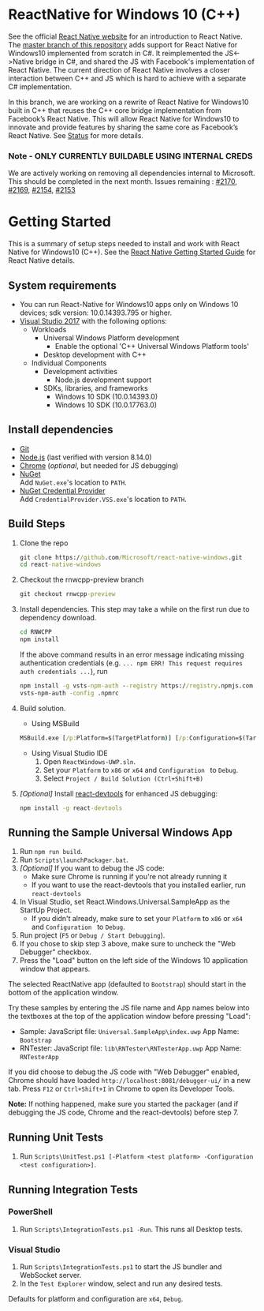 # ReactNative for Windows 10 (C++)
See the official [React Native website](https://facebook.github.io/react-native/) for an introduction to React Native. The [master branch of this repository]( https://github.com/Microsoft/react-native-windows) adds support for React Native for Windows10 implemented from scratch in C#. It reimplemented the JS<->Native bridge in C#, and shared the JS with Facebook's implementation of React Native.  The current direction of React Native involves a closer interaction between C++ and JS which is hard to achieve with a separate C# implementation.

In this branch, we are working on a rewrite of React Native for Windows10 built in C++ that reuses the C++ core bridge implementation from Facebook’s React Native.  This will allow React Native for Windows10 to innovate and provide features by sharing the same core as Facebook’s React Native. See [Status](https://github.com/Microsoft/react-native-windows#status) for more details.

### Note - ONLY CURRENTLY BUILDABLE USING INTERNAL CREDS
We are actively working on removing all dependencies internal to Microsoft. This should be completed in the next month.
Issues remaining : [#2170](https://github.com/Microsoft/react-native-windows/issues/2170), [#2169](https://github.com/Microsoft/react-native-windows/issues/2169), [#2154](https://github.com/Microsoft/react-native-windows/issues/2154), [#2153](https://github.com/Microsoft/react-native-windows/issues/2153) 

# Getting Started
This is a summary of setup steps needed to install and work with React Native for Windows10 (C++). See the [React Native Getting Started Guide](http://facebook.github.io/react-native/docs/getting-started.html) for React Native details.

## System requirements
* You can run React-Native for Windows10 apps only on Windows 10 devices; sdk version: 10.0.14393.795 or higher.
* [Visual Studio 2017](https://www.visualstudio.com/downloads) with the following options:
  * Workloads
    * Universal Windows Platform development
      * Enable the optional 'C++ Universal Windows Platform tools'
    * Desktop development with C++
  * Individual Components
    * Development activities
      * Node.js development support
    * SDKs, libraries, and frameworks
      * Windows 10 SDK (10.0.14393.0)
      * Windows 10 SDK (10.0.17763.0)

## Install dependencies
* [Git](https://git-scm.com/download/win)
* [Node.js](https://nodejs.org) (last verified with version 8.14.0)
* [Chrome](https://www.google.com/chrome/) (*optional*, but needed for JS debugging)
* [NuGet](https://dist.nuget.org/index.html)<br/>
  Add `NuGet.exe`'s location to `PATH`.
* [NuGet Credential Provider](https://nuget.pkgs.visualstudio.com/_apis/public/nuget/client/CredentialProviderBundle.zip)<br/>
  Add `CredentialProvider.VSS.exe`'s location to `PATH`.


## Build Steps
1. Clone the repo
    ```cmd
    git clone https://github.com/Microsoft/react-native-windows.git
    cd react-native-windows
    ```
2. Checkout the rnwcpp-preview branch
    ```cmd
    git checkout rnwcpp-preview
    ```
3. Install dependencies. This step may take a while on the first run due to dependency download.
    ```cmd
    cd RNWCPP
    npm install
    ```

    If the above command results in an error message indicating missing authentication credentials (e.g.
    `... npm ERR! This request requires auth credentials ...`), run

    ```cmd
    npm install -g vsts-npm-auth --registry https://registry.npmjs.com
    vsts-npm-auth -config .npmrc
    ```

4. Build solution.
    * Using MSBuild
    ```cmd
    MSBuild.exe [/p:Platform=$(TargetPlatform)] [/p:Configuration=$(TargetConfiguration)]
    ```

    * Using Visual Studio IDE
      1. Open `ReactWindows-UWP.sln`.
      2. Set your `Platform` to `x86` or `x64` and `Configuration ` to `Debug`.
      3. Select `Project / Build Solution (Ctrl+Shift+B)`

5. *[Optional]* Install [react-devtools](https://github.com/facebook/react-devtools/tree/master/packages/react-devtools) for enhanced JS debugging:

    ```cmd
   npm install -g react-devtools
   ```

## Running the Sample Universal Windows App
1. Run `npm run build`.
2. Run `Scripts\launchPackager.bat`.
3. *[Optional]* If you want to debug the JS code:
   - Make sure Chrome is running if you're not already running it
   - If you want to use the react-devtools that you installed earlier, run `react-devtools`
4. In Visual Studio, set React.Windows.Universal.SampleApp as the StartUp Project.
   - If you didn't already, make sure to set your `Platform` to `x86` or `x64` and `Configuration ` to `Debug`.
5. Run project (`F5` or `Debug / Start Debugging`).
6. If you chose to skip step 3 above, make sure to uncheck the "Web Debugger" checkbox.
7. Press the "Load" button on the left side of the Windows 10 application window that appears.

The selected ReactNative app (defaulted to `Bootstrap`) should start in the bottom of the application window.

Try these samples by entering the JS file name and App names below into the textboxes at the top of the application window before pressing "Load":
   - Sample: JavaScript file: `Universal.SampleApp\index.uwp` App Name: `Bootstrap`
   - RNTester: JavaScript file: `lib\RNTester\RNTesterApp.uwp` App Name: `RNTesterApp`

If you did choose to debug the JS code with "Web Debugger" enabled, Chrome should have loaded `http://localhost:8081/debugger-ui/` in a new tab. Press `F12` or `Ctrl+Shift+I` in Chrome to open its Developer Tools.

**Note:** If nothing happened, make sure you started the packager (and if debugging the JS code, Chrome and the react-devtools) before step 7.

## Running Unit Tests
1. Run `Scripts\UnitTest.ps1 [-Platform <test platform> -Configuration <test configuration>]`.

## Running Integration Tests
### PowerShell
1. Run `Scripts\IntegrationTests.ps1 -Run`. This runs all Desktop tests.
### Visual Studio
1. Run `Scripts\IntegrationTests.ps1` to start the JS bundler and WebSocket server.
2. In the `Test Explorer` window, select and run any desired tests.

Defaults for platform and configuration are `x64`, `Debug`.

